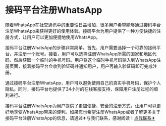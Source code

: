 # 接码平台注册WhatsApp

随着WhatsApp在社交通讯中的重要性日益增加，很多用户希望能够通过接码平台注册WhatsApp来获得更好的使用体验。接码平台为用户提供了一种方便快捷的注册方式，让用户可以更加便捷地使用WhatsApp。

接码平台注册WhatsApp的步骤非常简单。首先，用户需要选择一个可靠的接码平台，并注册一个账号。接着，用户可以选择注册WhatsApp所需的国家和地区代码，然后获取一个临时的手机号码。用户将这个临时手机号码输入到WhatsApp注册页面，接着接码平台会收到验证码并通知用户，用户再输入验证码即可完成注册。

通过接码平台注册WhatsApp，用户可以避免使用自己的真实手机号码，保护个人隐私。同时，接码平台也提供了24小时的在线客服支持，保障用户注册过程的顺利进行。

接码平台注册WhatsApp为用户提供了更加便捷、安全的注册方式，让用户可以更好地享受WhatsApp带来的便利。如果您也希望注册WhatsApp或者了解更多关于接码平台注册WhatsApp的信息，请通过✈与我们联系，感谢阅读！[点我联系✈](https://go.G208.com)